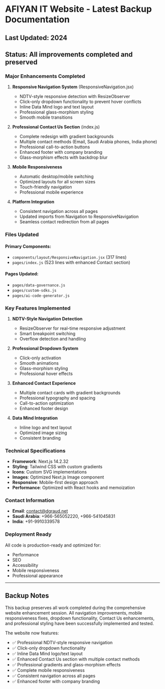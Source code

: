 # AFIYAN IT Website - Latest Backup Documentation

## Last Updated: 2024
## Status: All improvements completed and preserved

### Major Enhancements Completed

1. **Responsive Navigation System** (ResponsiveNavigation.jsx)
   - NDTV-style responsive detection with ResizeObserver
   - Click-only dropdown functionality to prevent hover conflicts
   - Inline Data Mind logo and text layout
   - Professional glass-morphism styling
   - Smooth mobile transitions

2. **Professional Contact Us Section** (index.js)
   - Complete redesign with gradient backgrounds
   - Multiple contact methods (Email, Saudi Arabia phones, India phone)
   - Professional call-to-action buttons
   - Enhanced footer with company branding
   - Glass-morphism effects with backdrop blur

3. **Mobile Responsiveness**
   - Automatic desktop/mobile switching
   - Optimized layouts for all screen sizes
   - Touch-friendly navigation
   - Professional mobile experience

4. **Platform Integration**
   - Consistent navigation across all pages
   - Updated imports from Navigation to ResponsiveNavigation
   - Seamless contact redirection from all pages

### Files Updated

#### Primary Components:
- `components/layout/ResponsiveNavigation.jsx` (317 lines)
- `pages/index.js` (523 lines with enhanced Contact section)

#### Pages Updated:
- `pages/data-governance.js`
- `pages/custom-sdks.js` 
- `pages/ai-code-generator.js`

### Key Features Implemented

1. **NDTV-Style Navigation Detection**
   - ResizeObserver for real-time responsive adjustment
   - Smart breakpoint switching
   - Overflow detection and handling

2. **Professional Dropdown System**
   - Click-only activation
   - Smooth animations
   - Glass-morphism styling
   - Professional hover effects

3. **Enhanced Contact Experience**
   - Multiple contact cards with gradient backgrounds
   - Professional typography and spacing
   - Call-to-action optimization
   - Enhanced footer design

4. **Data Mind Integration**
   - Inline logo and text layout
   - Optimized image sizing
   - Consistent branding

### Technical Specifications

- **Framework**: Next.js 14.2.32
- **Styling**: Tailwind CSS with custom gradients
- **Icons**: Custom SVG implementations
- **Images**: Optimized Next.js Image component
- **Responsive**: Mobile-first design approach
- **Performance**: Optimized with React hooks and memoization

### Contact Information
- **Email**: contact@dgraud.net
- **Saudi Arabia**: +966-565052220, +966-541045831
- **India**: +91-9910339578

### Deployment Ready
All code is production-ready and optimized for:
- Performance
- SEO
- Accessibility
- Mobile responsiveness
- Professional appearance

---

## Backup Notes
This backup preserves all work completed during the comprehensive website enhancement session. All navigation improvements, mobile responsiveness fixes, dropdown functionality, Contact Us enhancements, and professional styling have been successfully implemented and tested.

The website now features:
- ✅ Professional NDTV-style responsive navigation
- ✅ Click-only dropdown functionality
- ✅ Inline Data Mind logo/text layout
- ✅ Enhanced Contact Us section with multiple contact methods
- ✅ Professional gradients and glass-morphism effects
- ✅ Complete mobile responsiveness
- ✅ Consistent navigation across all pages
- ✅ Enhanced footer with company branding